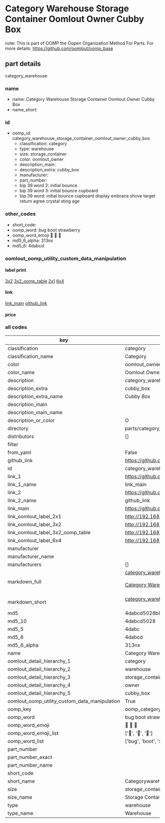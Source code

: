 # Category Warehouse Storage Container Oomlout Owner Cubby Box  

note: This is part of OOMP the Oopen Organization Method For Parts. For more details: https://github.com/oomlout/oomp_base

##  part details



category_warehouse

### name
* name: Category Warehouse Storage Container Oomlout Owner Cubby Box
* name_short: 
### id
* oomp_id: category_warehouse_storage_container_oomlout_owner_cubby_box
  * classification: category
  * type: warehouse
  * size: storage_container
  * color: oomlout_owner
  * description_main: 
  * description_extra: cubby_box
  * manufacturer: 
  * part_number: 
  * bip 39 word 2: initial bounce
  * bip 39 word 3: initial bounce cupboard
  * bip 39 word: initial bounce cupboard display embrace shove target return agree crystal sting age

### other_codes
* short_code: 
* oomp_word: bug boot strawberry
* oomp_word_emoji :bug: :boot: :strawberry:
* md5_6_alpha: 313nx
* md5_6: 4dabcd






### oomlout_oomp_utility_custom_data_manipulation
#### label print
[3x2](http://192.168.1.245:1112/?label=oomp%20313nx)
[3x2_oomp_table](http://192.168.1.107:1112/?label=oomp%20313nx)
[2x1](http://192.168.1.242:1112/?label=oomp%20313nx)
[6x4](http://192.168.1.55:1112/?label=oomp%20313nx)    

#### link

[link_main](https://github.com/oomlout/oomlout_oomp_current_version_messy/tree/main/parts/category_warehouse_storage_container_oomlout_owner_cubby_box) [github_link](https://github.com/oomlout/oomlout_oomp_part_src/tree/main/parts/category_warehouse_storage_container_oomlout_owner_cubby_box)                             

#### price







### all codes 
| key | value |  
| --- | --- |  
| classification | category |  
| classification_name | Category |  
| color | oomlout_owner |  
| color_name | Oomlout Owner |  
| description | category_warehouse |  
| description_extra | cubby_box |  
| description_extra_name | Cubby Box |  
| description_main |  |  
| description_main_name |  |  
| description_or_color | O  |  
| directory | parts/category_warehouse_storage_container_oomlout_owner_cubby_box |  
| distributors | [] |  
| filter |  |  
| from_yaml | False |  
| github_link | https://github.com/oomlout/oomlout_oomp_part_src/tree/main/parts/category_warehouse_storage_container_oomlout_owner_cubby_box |  
| id | category_warehouse_storage_container_oomlout_owner_cubby_box |  
| link_1 | https://github.com/oomlout/oomlout_oomp_current_version_messy/tree/main/parts/category_warehouse_storage_container_oomlout_owner_cubby_box |  
| link_1_name | link_main |  
| link_2 | https://github.com/oomlout/oomlout_oomp_part_src/tree/main/parts/category_warehouse_storage_container_oomlout_owner_cubby_box |  
| link_2_name | github_link |  
| link_main | https://github.com/oomlout/oomlout_oomp_current_version_messy/tree/main/parts/category_warehouse_storage_container_oomlout_owner_cubby_box |  
| link_oomlout_label_2x1 | http://192.168.1.242:1112/?label=oomp%20313nx |  
| link_oomlout_label_3x2 | http://192.168.1.245:1112/?label=oomp%20313nx |  
| link_oomlout_label_3x2_oomp_table | http://192.168.1.107:1112/?label=oomp%20313nx |  
| link_oomlout_label_6x4 | http://192.168.1.55:1112/?label=oomp%20313nx |  
| manufacturer |  |  
| manufacturer_name |  |  
| manufacturers | [] |  
| markdown_full | [category_warehouse_storage_container_oomlout_owner_cubby_box](https://github.com/oomlout/oomlout_oomp_current_version_messy/tree/main/parts/category_warehouse_storage_container_oomlout_owner_cubby_box)<br>[](https://github.com/oomlout/oomlout_oomp_current_version_messy/tree/main/parts/category_warehouse_storage_container_oomlout_owner_cubby_box)<br>[Category Warehouse Storage Container Oomlout Owner Cubby Box](https://github.com/oomlout/oomlout_oomp_current_version_messy/tree/main/parts/category_warehouse_storage_container_oomlout_owner_cubby_box)<br><br> |  
| markdown_short | [category_warehouse_storage_container_oomlout_owner_cubby_box](https://github.com/oomlout/oomlout_oomp_current_version_messy/tree/main/parts/category_warehouse_storage_container_oomlout_owner_cubby_box)<br><br> |  
| md5 | 4dabcd5028b83bbf1c2443f86b869b9f |  
| md5_10 | 4dabcd5028 |  
| md5_5 | 4dabc |  
| md5_6 | 4dabcd |  
| md5_6_alpha | 313nx |  
| name | Category Warehouse Storage Container Oomlout Owner Cubby Box |  
| oomlout_detail_hierarchy_1 | category |  
| oomlout_detail_hierarchy_2 | warehouse |  
| oomlout_detail_hierarchy_3 | storage_container |  
| oomlout_detail_hierarchy_4 | owner |  
| oomlout_detail_hierarchy_5 | cubby_box |  
| oomlout_oomp_utility_custom_data_manipulation | True |  
| oomp_key | oomp_category_warehouse_storage_container_oomlout_owner_cubby_box |  
| oomp_word | bug boot strawberry |  
| oomp_word_emoji | :bug: :boot: :strawberry: |  
| oomp_word_emoji_list | [':bug:', ':boot:', ':strawberry:'] |  
| oomp_word_list | ['bug', 'boot', 'strawberry'] |  
| part_number |  |  
| part_number_exact |  |  
| part_number_name |  |  
| short_code |  |  
| short_name | Categorywarehouse |  
| size | storage_container |  
| size_name | Storage Container |  
| type | warehouse |  
| type_name | Warehouse |  
